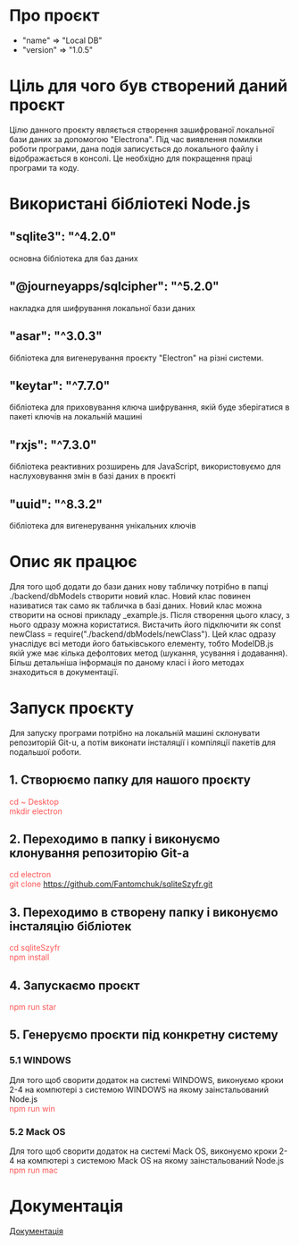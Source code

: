 # Про проєкт
-   "name" => "Local DB"
-   "version" => "1.0.5"

# Ціль для чого був створений даний проєкт
Цілю данного проєкту являється створення зашифрованої локальної бази даних за допомогою "Electrona". Під час виявлення помилки роботи програми, дана подія записується до локального файлу і відображається в консолі. Це необхідно для покращення праці програми та коду.


# Використані бібліотекі Node.js
## "sqlite3": "^4.2.0"
основна бібліотека для баз даних

## "@journeyapps/sqlcipher": "^5.2.0"
накладка для шифрування локальної бази даних

## "asar": "^3.0.3"
бібліотека для вигенерування проєкту "Electron" на різні системи.

## "keytar": "^7.7.0"
бібліотека для приховування ключа шифрування, якій буде зберігатися в пакеті ключів на локальній машині

## "rxjs": "^7.3.0"
бібліотека реактивних розширень для JavaScript, використовуємо для наслуховування змін в базі даних в проєкті

## "uuid": "^8.3.2"
бібліотека для вигенерування унікальних ключів

# Опис як працює
Для того щоб додати до бази даних нову табличку потрібно в папці ./backend/dbModels створити новий клас. Новий клас повинен називатися так само як табличка в базі даних. Новий клас можна створити на основі прикладу _example.js. Після створення цього класу, з нього одразу можна користатися. Вистачить його підключити як const newClass = require("./backend/dbModels/newClass"). Цей клас одразу унаслідує всі методи його батьківського елементу, тобто ModelDB.js якій уже має кілька дефолтових метод (шукання, усування і додавання). Більш детальніша інформація по даному класі і його методах знаходиться в документації.
# Запуск проєкту
Для запуску програми потрібно на локальній машині склонувати репозиторій Git-u, а потім виконати інсталяції і компіляції пакетів для подальшої роботи.
## 1. Створюємо папку для нашого проєкту
<span style='color: #ff5252;'>cd ~ Desktop</span><br>
<span style='color: #ff5252;'>mkdir electron</span>

## 2. Переходимо в папку і виконуємо клонування репозиторію Git-а
<span style='color: #ff5252;'>cd electron</span><br>
<span style='color: #ff5252;'>git clone https://github.com/Fantomchuk/sqliteSzyfr.git</span>

## 3. Переходимо в створену папку і виконуємо інсталяцію бібліотек
<span style='color: #ff5252;'>cd sqliteSzyfr</span><br>
<span style='color: #ff5252;'>npm install</span>


## 4. Запускаємо проєкт
<span style='color: #ff5252;'>npm run star</span>

## 5. Генеруємо проєкти під конкретну систему
### 5.1 WINDOWS
Для того щоб сворити додаток на системі WINDOWS, виконуємо кроки 2-4 на компютері з системою WINDOWS на якому заінстальований Node.js<br>
<span style='color: #ff5252;'>npm run win</span>

### 5.2 Mack OS
Для того щоб сворити додаток на системі Mack OS, виконуємо кроки 2-4 на компютері з системою Mack OS на якому заінстальований Node.js<br>
<span style='color: #ff5252;'>npm run mac</span>

# Документація
<a href="https://github.com/Fantomchuk/sqliteSzyfr/documentation/jsdoc/index.html" target="_blank">Документація</a>